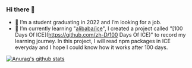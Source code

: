 ### Hi there 👋

<!--
**zh-D/zh-D** is a ✨ _special_ ✨ repository because its `README.md` (this file) appears on your GitHub profile.

Here are some ideas to get you started:

- 🔭 I’m currently working on ...
- 🌱 I’m currently learning ...
- 👯 I’m looking to collaborate on ...
- 🤔 I’m looking for help with ...
- 💬 Ask me about ...
- 📫 How to reach me: ...
- 😄 Pronouns: ...
- ⚡ Fun fact: ...
  -->
- 🔭 I’m a student graduating in 2022 and I’m looking for a job.
- 🌱 I’m currently learning "[alibaba/ice](https://github.com/alibaba/ice)", I created a project called "[100 Days Of ICE](https://github.com/zh-D/100 Days Of ICE)" to record my learning journey. In this project, I will read npm packages in ICE everyday and I hope I could know how it works after 100 days.

[![Anurag's github stats](https://github-readme-stats.vercel.app/api?username=zh-D)](https://github.com/anuraghazra/github-readme-stats)
